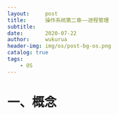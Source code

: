 ```yaml
---
layout:     post
title:      操作系统第二章——进程管理
subtitle:   
date:       2020-07-22
author:     wukurua
header-img: img/os/post-bg-os.png
catalog: true
tags:
    - OS
---
```


# 一、概念

